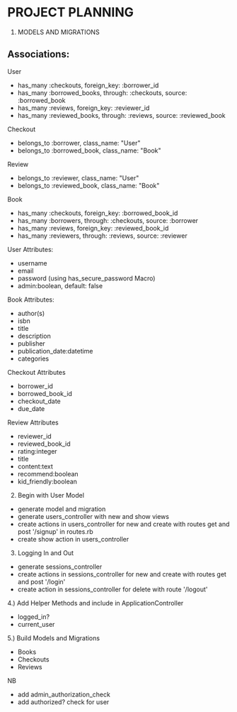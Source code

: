 # PROJECT PLANNING

1) MODELS AND MIGRATIONS   

## Associations:
User
* has_many :checkouts, foreign_key: :borrower_id
* has_many :borrowed_books, through: :checkouts, source: :borrowed_book
* has_many :reviews, foreign_key: :reviewer_id
* has_many :reviewed_books, through: :reviews, source: :reviewed_book

Checkout
* belongs_to :borrower, class_name: "User"
* belongs_to :borrowed_book, class_name: "Book"

Review
* belongs_to :reviewer, class_name: "User"
* belongs_to :reviewed_book, class_name: "Book"

Book
* has_many :checkouts, foreign_key: :borrowed_book_id
* has_many :borrowers, through: :checkouts, source: :borrower
* has_many :reviews, foreign_key: :reviewed_book_id
* has_many :reviewers, through: :reviews, source: :reviewer

User Attributes:
* username
* email
* password (using has_secure_password Macro)
* admin:boolean, default: false

Book Attributes:
* author(s)
* isbn
* title
* description
* publisher
* publication_date:datetime
* categories

Checkout Attributes
* borrower_id
* borrowed_book_id
* checkout_date
* due_date

Review Attributes
* reviewer_id
* reviewed_book_id
* rating:integer
* title
* content:text
* recommend:boolean
* kid_friendly:boolean

2) Begin with User Model
- generate model and migration
- generate users_controller with new and show views 
- create actions in users_controller for new and create with routes get and post '/signup' in routes.rb
- create show action in users_controller

3) Logging In and Out
- generate sessions_controller
- create actions in sessions_controller for new and create with routes get and post '/login' 
- create action in sessions_controller for delete with route '/logout'

4.) Add Helper Methods and include in ApplicationController
- logged_in?
- current_user

5.) Build Models and Migrations
- Books
- Checkouts
- Reviews



NB
- add admin_authorization_check
- add authorized? check for user


